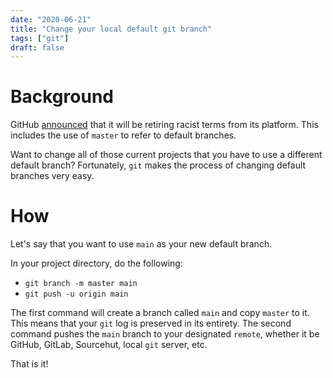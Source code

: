 ```yaml
---
date: "2020-06-21"
title: "Change your local default git branch"
tags: ["git"]
draft: false
---
```


# Background

GitHub [announced](https://news.yahoo.com/github-abandons-master-slave-terms-124111791.html) that it will be retiring racist terms from its platform. This includes the use of `master` to refer to default branches. 

Want to change all of those current projects that you have to use a different default branch? Fortunately, `git` makes the process of changing default branches very easy.

# How

Let's say that you want to use `main` as your new default branch.

In your project directory, do the following:
- `git branch -m master main`
- `git push -u origin main`

The first command will create a branch called `main` and copy `master` to it. This means that your `git` log is preserved in its entirety. The second command pushes the `main` branch to your designated `remote`, whether it be GitHub, GitLab, Sourcehut, local `git` server, etc.

That is it!


